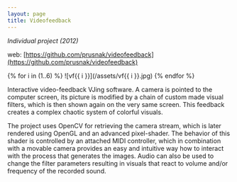 ```yaml
---
layout: page
title: Videofeedback
---
```


*Individual project (2012)*

web: [https://github.com/prusnak/videofeedback](https://github.com/prusnak/videofeedback)

{% for i in (1..6) %}
![vf{{ i }}](/assets/vf{{ i }}.jpg)
{% endfor %}

Interactive video-feedback VJing software. A camera is pointed to the computer screen, its picture is modified by a chain of custom made visual filters, which is then shown again on the very same screen. This feedback creates a complex chaotic system of colorful visuals.

The project uses OpenCV for retrieving the camera stream, which is later rendered using OpenGL and an advanced pixel-shader. The behavior of this shader is controlled by an attached MIDI controller, which in combination with a movable camera provides an easy and intuitive way how to interact with the process that generates the images. Audio can also be used to change the filter parameters resulting in visuals that react to volume and/or frequency of the recorded sound.
